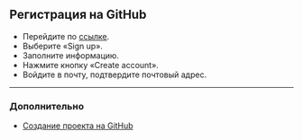 ## Регистрация на GitHub
+ Перейдите по [ссылке](https://github.com/).
+ Выберите «Sign up».
+ Заполните информацию.
+ Нажмите кнопку «Create account».
+ Войдите в почту, подтвердите почтовый адрес.

---
### Дополнительно
+ [Создание проекта на GitHub](github-project.md)